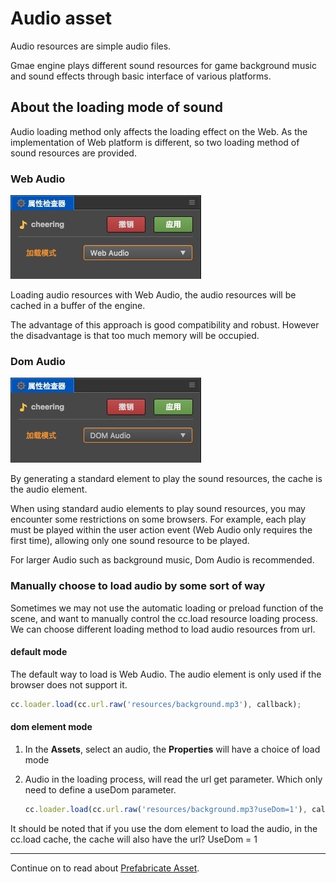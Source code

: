 # Audio asset

Audio resources are simple audio files.

Gmae engine plays different sound resources for game background music and sound effects through basic interface of various platforms.

## About the loading mode of sound

Audio loading method only affects the loading effect on the Web. As the implementation of  Web platform is different, so two loading method of sound resources are provided.

### Web Audio

![web_audio.png](atlas/web_audio.png)

Loading audio resources with Web Audio, the audio resources will be cached in a buffer of the engine.

The advantage of this approach is good compatibility and robust. However the disadvantage is that too much memory will be occupied.

### Dom Audio

![dom_audio.png](atlas/dom_audio.png)

By generating a standard element to play the sound resources, the cache is the audio element.

When using standard audio elements to play sound resources, you may encounter some restrictions on some browsers. For example, each play must be played within the user action event (Web Audio only requires the first time), allowing only one sound resource to be played.

For larger Audio such as background music, Dom Audio is recommended.

### Manually choose to load audio by some sort of way

Sometimes we may not use the automatic loading or preload function of the scene, and want to manually control the cc.load resource loading process. We can choose different loading method to load audio resources from url.

#### default mode

The default way to load is Web Audio. The audio element is only used if the browser does not support it.

```js
cc.loader.load(cc.url.raw('resources/background.mp3'), callback);
```

#### dom element mode

1. In the **Assets**, select an audio, the **Properties** will have a choice of load mode

2. Audio in the loading process, will read the url get parameter. Which only need to define a useDom parameter.

    ```js
    cc.loader.load(cc.url.raw('resources/background.mp3?useDom=1'), callback);
    ```
It should be noted that if you use the dom element to load the audio, in the cc.load cache, the cache will also have the url? UseDom = 1

<hr>

Continue on to read about [Prefabricate Asset](prefab.md).